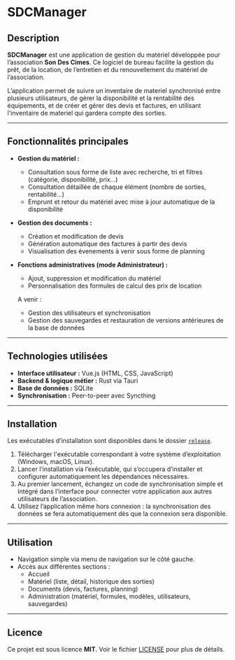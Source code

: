# SDCManager

## Description

**SDCManager** est une application de gestion du matériel développée pour l’association **Son Des Cimes**. Ce logiciel de bureau facilite la gestion du prêt, de la location, de l’entretien et du renouvellement du matériel de l’association. 

L’application permet de suivre un inventaire de materiel synchronisé entre plusieurs utilisateurs, de gérer la disponibilité et la rentabilité des équipements, et de créer et gérer des devis et factures, en utilisant l'inventaire de materiel qui gardera compte des sorties.

---

## Fonctionnalités principales

- **Gestion du matériel :**  
  - Consultation sous forme de liste avec recherche, tri et filtres (catégorie, disponibilité, prix...)  
  - Consultation détaillée de chaque élément (nombre de sorties, rentabilité...)  
  - Emprunt et retour du matériel avec mise à jour automatique de la disponibilité  

- **Gestion des documents :**  
  - Création et modification de devis
  - Génération automatique des factures à partir des devis
  - Visualisation des évenements à venir sous forme de planning

- **Fonctions administratives (mode Administrateur) :**  
  - Ajout, suppression et modification du matériel  
  - Personnalisation des formules de calcul des prix de location

  A venir :
  - Gestion des utilisateurs et synchronisation  
  - Gestion des sauvegardes et restauration de versions antérieures de la base de données  

---

## Technologies utilisées

- **Interface utilisateur :** Vue.js (HTML, CSS, JavaScript)  
- **Backend & logique métier :** Rust via Tauri  
- **Base de données :** SQLite  
- **Synchronisation :** Peer-to-peer avec Syncthing  

---

## Installation

Les exécutables d’installation sont disponibles dans le dossier [`release`](./release).

1. Télécharger l'exécutable correspondant à votre système d’exploitation (Windows, macOS, Linux).  
2. Lancer l’installation via l’exécutable, qui s’occupera d’installer et configurer automatiquement les dépendances nécessaires.  
3. Au premier lancement, échangez un code de synchronisation simple et intégré dans l’interface pour connecter votre application aux autres utilisateurs de l’association.  
4. Utilisez l’application même hors connexion : la synchronisation des données se fera automatiquement dès que la connexion sera disponible.

---

## Utilisation

- Navigation simple via menu de navigation sur le côté gauche. 
- Accès aux différentes sections :  
  - Accueil  
  - Matériel (liste, détail, historique des sorties)  
  - Documents (devis, factures, planning)  
  - Administration (matériel, formules, modèles, utilisateurs, sauvegardes)  

---

## Licence

Ce projet est sous licence **MIT**. Voir le fichier [LICENSE](./LICENSE) pour plus de détails.
